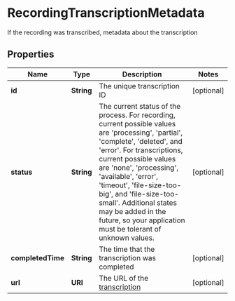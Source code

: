 

# RecordingTranscriptionMetadata

If the recording was transcribed, metadata about the transcription

## Properties

| Name | Type | Description | Notes |
|------------ | ------------- | ------------- | -------------|
|**id** | **String** | The unique transcription ID |  [optional] |
|**status** | **String** | The current status of the process. For recording, current possible values are &#39;processing&#39;, &#39;partial&#39;, &#39;complete&#39;, &#39;deleted&#39;, and &#39;error&#39;. For transcriptions, current possible values are &#39;none&#39;, &#39;processing&#39;, &#39;available&#39;, &#39;error&#39;, &#39;timeout&#39;, &#39;file-size-too-big&#39;, and &#39;file-size-too-small&#39;. Additional states may be added in the future, so your application must be tolerant of unknown values. |  [optional] |
|**completedTime** | **String** | The time that the transcription was completed |  [optional] |
|**url** | **URI** | The URL of the [transcription](#operation/getCallTranscription) |  [optional] |




